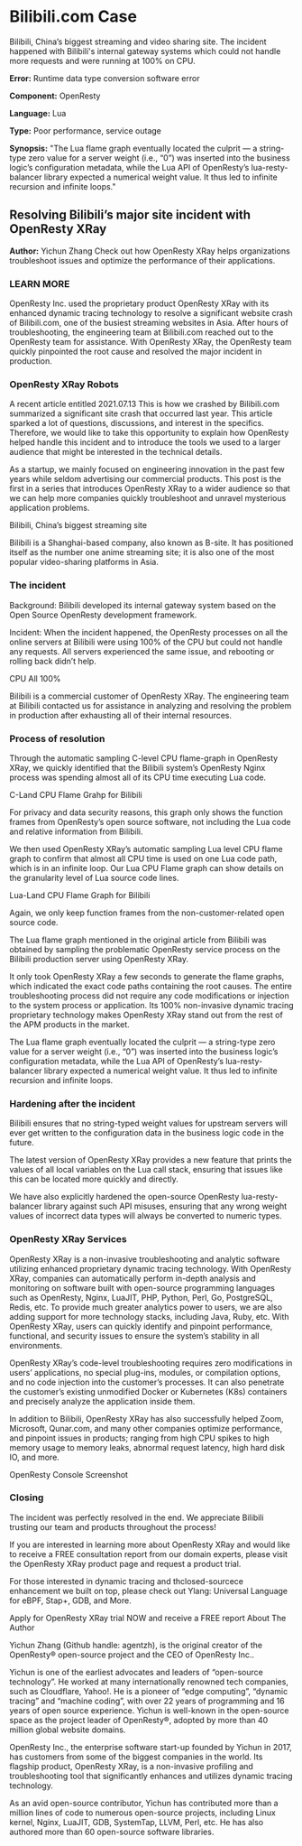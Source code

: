 # Bilibili.com Case
Bilibili, China’s biggest streaming and video sharing site. The incident happened with Bilibili's internal gateway systems which could not handle more requests and were running at 100% on CPU.

**Error:** Runtime data type conversion software error

**Component:** OpenResty

**Language:** Lua

**Type:** Poor performance, service outage

**Synopsis:** "The Lua flame graph eventually located the culprit — a string-type zero value for a server weight (i.e., “0”) was inserted into the business logic’s configuration metadata, while the Lua API of OpenResty’s lua-resty-balancer library expected a numerical weight value. It thus led to infinite recursion and infinite loops."

## Resolving Bilibili’s major site incident with OpenResty XRay

**Author:** Yichun Zhang
Check out how OpenResty XRay helps organizations troubleshoot issues and optimize the performance of their applications.


### LEARN MORE
OpenResty Inc. used the proprietary product OpenResty XRay with its enhanced dynamic tracing technology to resolve a significant website crash of Bilibili.com, one of the busiest streaming websites in Asia. After hours of troubleshooting, the engineering team at Bilibili.com reached out to the OpenResty team for assistance. With OpenResty XRay, the OpenResty team quickly pinpointed the root cause and resolved the major incident in production.

### OpenResty XRay Robots

A recent article entitled 2021.07.13 This is how we crashed by Bilibili.com summarized a significant site crash that occurred last year. This article sparked a lot of questions, discussions, and interest in the specifics. Therefore, we would like to take this opportunity to explain how OpenResty helped handle this incident and to introduce the tools we used to a larger audience that might be interested in the technical details.

As a startup, we mainly focused on engineering innovation in the past few years while seldom advertising our commercial products. This post is the first in a series that introduces OpenResty XRay to a wider audience so that we can help more companies quickly troubleshoot and unravel mysterious application problems.

Bilibili, China’s biggest streaming site

Bilibili is a Shanghai-based company, also known as B-site. It has positioned itself as the number one anime streaming site; it is also one of the most popular video-sharing platforms in Asia.

### The incident

Background: Bilibili developed its internal gateway system based on the Open Source OpenResty development framework.

Incident: When the incident happened, the OpenResty processes on all the online servers at Bilibili were using 100% of the CPU but could not handle any requests. All servers experienced the same issue, and rebooting or rolling back didn’t help.

CPU All 100%

Bilibili is a commercial customer of OpenResty XRay. The engineering team at Bilibili contacted us for assistance in analyzing and resolving the problem in production after exhausting all of their internal resources.

### Process of resolution

Through the automatic sampling C-level CPU flame-graph in OpenResty XRay, we quickly identified that the Bilibili system’s OpenResty Nginx process was spending almost all of its CPU time executing Lua code.

C-Land CPU Flame Grahp for Bilibili

For privacy and data security reasons, this graph only shows the function frames from OpenResty’s open source software, not including the Lua code and relative information from Bilibili.

We then used OpenResty XRay’s automatic sampling Lua level CPU flame graph to confirm that almost all CPU time is used on one Lua code path, which is in an infinite loop. Our Lua CPU Flame graph can show details on the granularity level of Lua source code lines.

Lua-Land CPU Flame Graph for Bilibili

Again, we only keep function frames from the non-customer-related open source code.

The Lua flame graph mentioned in the original article from Bilibili was obtained by sampling the problematic OpenResty service process on the Bilibili production server using OpenResty XRay.

It only took OpenResty XRay a few seconds to generate the flame graphs, which indicated the exact code paths containing the root causes. The entire troubleshooting process did not require any code modifications or injection to the system process or application. Its 100% non-invasive dynamic tracing proprietary technology makes OpenResty XRay stand out from the rest of the APM products in the market.

The Lua flame graph eventually located the culprit — a string-type zero value for a server weight (i.e., “0”) was inserted into the business logic’s configuration metadata, while the Lua API of OpenResty’s lua-resty-balancer library expected a numerical weight value. It thus led to infinite recursion and infinite loops.

### Hardening after the incident

Bilibili ensures that no string-typed weight values for upstream servers will ever get written to the configuration data in the business logic code in the future.

The latest version of OpenResty XRay provides a new feature that prints the values of all local variables on the Lua call stack, ensuring that issues like this can be located more quickly and directly.

We have also explicitly hardened the open-source OpenResty lua-resty-balancer library against such API misuses, ensuring that any wrong weight values of incorrect data types will always be converted to numeric types.

### OpenResty XRay Services

OpenResty XRay is a non-invasive troubleshooting and analytic software utilizing enhanced proprietary dynamic tracing technology. With OpenResty XRay, companies can automatically perform in-depth analysis and monitoring on software built with open-source programming languages such as OpenResty, Nginx, LuaJIT, PHP, Python, Perl, Go, PostgreSQL, Redis, etc. To provide much greater analytics power to users, we are also adding support for more technology stacks, including Java, Ruby, etc. With OpenResty XRay, users can quickly identify and pinpoint performance, functional, and security issues to ensure the system’s stability in all environments.

OpenResty XRay’s code-level troubleshooting requires zero modifications in users’ applications, no special plug-ins, modules, or compilation options, and no code injection into the customer’s processes. It can also penetrate the customer’s existing unmodified Docker or Kubernetes (K8s) containers and precisely analyze the application inside them.

In addition to Bilibili, OpenResty XRay has also successfully helped Zoom, Microsoft, Qunar.com, and many other companies optimize performance, and pinpoint issues in products; ranging from high CPU spikes to high memory usage to memory leaks, abnormal request latency, high hard disk IO, and more.

OpenResty Console Screenshot

### Closing

The incident was perfectly resolved in the end. We appreciate Bilibili trusting our team and products throughout the process!

If you are interested in learning more about OpenResty XRay and would like to receive a FREE consultation report from our domain experts, please visit the OpenResty XRay product page and request a product trial.

For those interested in dynamic tracing and thclosed-sourcece enhancement we built on top, please check out Ylang: Universal Language for eBPF, Stap+, GDB, and More.

Apply for OpenResty XRay trial NOW and receive a FREE report
About The Author

Yichun Zhang (Github handle: agentzh), is the original creator of the OpenResty® open-source project and the CEO of OpenResty Inc..

Yichun is one of the earliest advocates and leaders of “open-source technology”. He worked at many internationally renowned tech companies, such as Cloudflare, Yahoo!. He is a pioneer of “edge computing”, “dynamic tracing” and “machine coding”, with over 22 years of programming and 16 years of open source experience. Yichun is well-known in the open-source space as the project leader of OpenResty®, adopted by more than 40 million global website domains.

OpenResty Inc., the enterprise software start-up founded by Yichun in 2017, has customers from some of the biggest companies in the world. Its flagship product, OpenResty XRay, is a non-invasive profiling and troubleshooting tool that significantly enhances and utilizes dynamic tracing technology.

As an avid open-source contributor, Yichun has contributed more than a million lines of code to numerous open-source projects, including Linux kernel, Nginx, LuaJIT, GDB, SystemTap, LLVM, Perl, etc. He has also authored more than 60 open-source software libraries.
